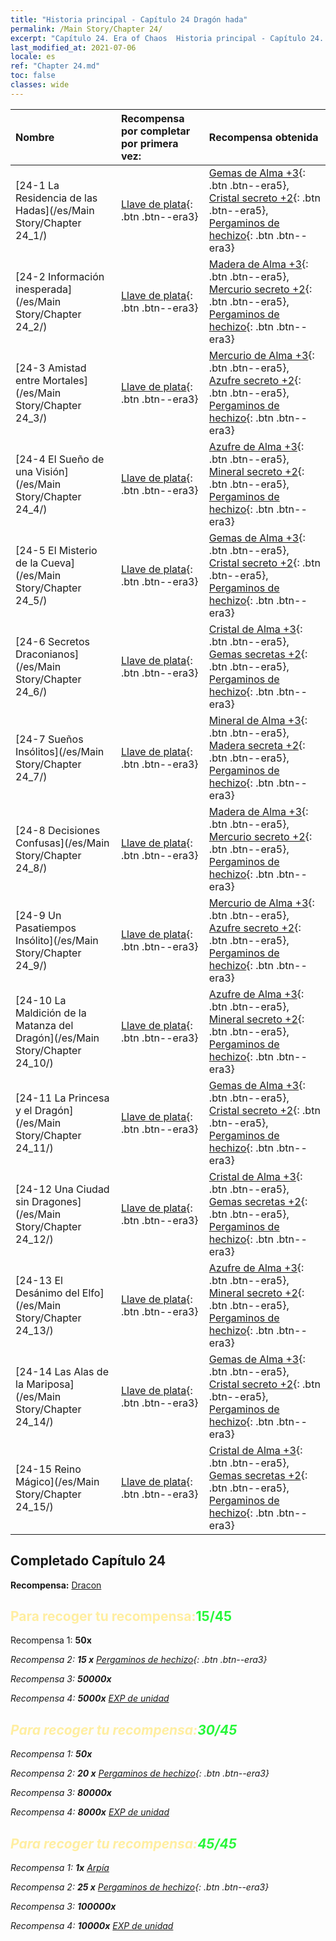 ```yaml
---
title: "Historia principal - Capítulo 24 Dragón hada"
permalink: /Main Story/Chapter 24/
excerpt: "Capítulo 24. Era of Chaos  Historia principal - Capítulo 24. Dragón hada"
last_modified_at: 2021-07-06
locale: es
ref: "Chapter 24.md"
toc: false
classes: wide
---
```


  | Nombre |  Recompensa por completar por primera vez: | Recompensa obtenida |
  |:------------|:------------|:------------| 
  | [24-1 La Residencia de las Hadas](/es/Main Story/Chapter 24_1/) | [Llave de plata](/ItemsES/con_693/){: .btn .btn--era3} | [Gemas de Alma +3](/ItemsES/mat_86/){: .btn .btn--era5}, [Cristal secreto +2](/ItemsES/mat_80/){: .btn .btn--era5}, [Pergaminos de hechizo](/ItemsES/con_694/){: .btn .btn--era3} |
  | [24-2 Información inesperada](/es/Main Story/Chapter 24_2/) | [Llave de plata](/ItemsES/con_693/){: .btn .btn--era3} | [Madera de Alma +3](/ItemsES/mat_83/){: .btn .btn--era5}, [Mercurio secreto +2](/ItemsES/mat_77/){: .btn .btn--era5}, [Pergaminos de hechizo](/ItemsES/con_694/){: .btn .btn--era3} |
  | [24-3 Amistad entre Mortales](/es/Main Story/Chapter 24_3/) | [Llave de plata](/ItemsES/con_693/){: .btn .btn--era3} | [Mercurio de Alma +3](/ItemsES/mat_84/){: .btn .btn--era5}, [Azufre secreto +2](/ItemsES/mat_78/){: .btn .btn--era5}, [Pergaminos de hechizo](/ItemsES/con_694/){: .btn .btn--era3} |
  | [24-4 El Sueño de una Visión](/es/Main Story/Chapter 24_4/) | [Llave de plata](/ItemsES/con_693/){: .btn .btn--era3} | [Azufre de Alma +3](/ItemsES/mat_85/){: .btn .btn--era5}, [Mineral secreto +2](/ItemsES/mat_75/){: .btn .btn--era5}, [Pergaminos de hechizo](/ItemsES/con_694/){: .btn .btn--era3} |
  | [24-5 El Misterio de la Cueva](/es/Main Story/Chapter 24_5/) | [Llave de plata](/ItemsES/con_693/){: .btn .btn--era3} | [Gemas de Alma +3](/ItemsES/mat_86/){: .btn .btn--era5}, [Cristal secreto +2](/ItemsES/mat_80/){: .btn .btn--era5}, [Pergaminos de hechizo](/ItemsES/con_694/){: .btn .btn--era3} |
  | [24-6 Secretos Draconianos](/es/Main Story/Chapter 24_6/) | [Llave de plata](/ItemsES/con_693/){: .btn .btn--era3} | [Cristal de Alma +3](/ItemsES/mat_87/){: .btn .btn--era5}, [Gemas secretas +2](/ItemsES/mat_79/){: .btn .btn--era5}, [Pergaminos de hechizo](/ItemsES/con_694/){: .btn .btn--era3} |
  | [24-7 Sueños Insólitos](/es/Main Story/Chapter 24_7/) | [Llave de plata](/ItemsES/con_693/){: .btn .btn--era3} | [Mineral de Alma +3](/ItemsES/mat_82/){: .btn .btn--era5}, [Madera secreta +2](/ItemsES/mat_76/){: .btn .btn--era5}, [Pergaminos de hechizo](/ItemsES/con_694/){: .btn .btn--era3} |
  | [24-8 Decisiones Confusas](/es/Main Story/Chapter 24_8/) | [Llave de plata](/ItemsES/con_693/){: .btn .btn--era3} | [Madera de Alma +3](/ItemsES/mat_83/){: .btn .btn--era5}, [Mercurio secreto +2](/ItemsES/mat_77/){: .btn .btn--era5}, [Pergaminos de hechizo](/ItemsES/con_694/){: .btn .btn--era3} |
  | [24-9 Un Pasatiempos Insólito](/es/Main Story/Chapter 24_9/) | [Llave de plata](/ItemsES/con_693/){: .btn .btn--era3} | [Mercurio de Alma +3](/ItemsES/mat_84/){: .btn .btn--era5}, [Azufre secreto +2](/ItemsES/mat_78/){: .btn .btn--era5}, [Pergaminos de hechizo](/ItemsES/con_694/){: .btn .btn--era3} |
  | [24-10 La Maldición de la Matanza del Dragón](/es/Main Story/Chapter 24_10/) | [Llave de plata](/ItemsES/con_693/){: .btn .btn--era3} | [Azufre de Alma +3](/ItemsES/mat_85/){: .btn .btn--era5}, [Mineral secreto +2](/ItemsES/mat_75/){: .btn .btn--era5}, [Pergaminos de hechizo](/ItemsES/con_694/){: .btn .btn--era3} |
  | [24-11 La Princesa y el Dragón](/es/Main Story/Chapter 24_11/) | [Llave de plata](/ItemsES/con_693/){: .btn .btn--era3} | [Gemas de Alma +3](/ItemsES/mat_86/){: .btn .btn--era5}, [Cristal secreto +2](/ItemsES/mat_80/){: .btn .btn--era5}, [Pergaminos de hechizo](/ItemsES/con_694/){: .btn .btn--era3} |
  | [24-12 Una Ciudad sin Dragones](/es/Main Story/Chapter 24_12/) | [Llave de plata](/ItemsES/con_693/){: .btn .btn--era3} | [Cristal de Alma +3](/ItemsES/mat_87/){: .btn .btn--era5}, [Gemas secretas +2](/ItemsES/mat_79/){: .btn .btn--era5}, [Pergaminos de hechizo](/ItemsES/con_694/){: .btn .btn--era3} |
  | [24-13 El Desánimo del Elfo](/es/Main Story/Chapter 24_13/) | [Llave de plata](/ItemsES/con_693/){: .btn .btn--era3} | [Azufre de Alma +3](/ItemsES/mat_85/){: .btn .btn--era5}, [Mineral secreto +2](/ItemsES/mat_75/){: .btn .btn--era5}, [Pergaminos de hechizo](/ItemsES/con_694/){: .btn .btn--era3} |
  | [24-14 Las Alas de la Mariposa](/es/Main Story/Chapter 24_14/) | [Llave de plata](/ItemsES/con_693/){: .btn .btn--era3} | [Gemas de Alma +3](/ItemsES/mat_86/){: .btn .btn--era5}, [Cristal secreto +2](/ItemsES/mat_80/){: .btn .btn--era5}, [Pergaminos de hechizo](/ItemsES/con_694/){: .btn .btn--era3} |
  | [24-15 Reino Mágico](/es/Main Story/Chapter 24_15/) | [Llave de plata](/ItemsES/con_693/){: .btn .btn--era3} | [Cristal de Alma +3](/ItemsES/mat_87/){: .btn .btn--era5}, [Gemas secretas +2](/ItemsES/mat_79/){: .btn .btn--era5}, [Pergaminos de hechizo](/ItemsES/con_694/){: .btn .btn--era3} |


## Completado Capítulo 24

 **Recompensa:** [Dracon](/es/heroes/Dracon/)



## <span style="color: #ffeea0">Para recoger tu recompensa:</span><span style="color: #27f73a">15/45</span>

 Recompensa 1:  **50x** <i class="fas fa-gem"/>

 Recompensa 2: **15 x** [Pergaminos de hechizo](/ItemsES/con_694/){: .btn .btn--era3}

 Recompensa 3:  **50000x** <i class="fas fa-coins"/>

 Recompensa 4:  **5000x** [EXP de unidad](/ItemsES/con_902/)



## <span style="color: #ffeea0">Para recoger tu recompensa:</span><span style="color: #27f73a">30/45</span>

 Recompensa 1:  **50x** <i class="fas fa-gem"/>

 Recompensa 2: **20 x** [Pergaminos de hechizo](/ItemsES/con_694/){: .btn .btn--era3}

 Recompensa 3:  **80000x** <i class="fas fa-coins"/>

 Recompensa 4:  **8000x** [EXP de unidad](/ItemsES/con_902/)



## <span style="color: #ffeea0">Para recoger tu recompensa:</span><span style="color: #27f73a">45/45</span>

 Recompensa 1:  **1x** [Arpía](/es/units/Harpy/)

 Recompensa 2: **25 x** [Pergaminos de hechizo](/ItemsES/con_694/){: .btn .btn--era3}

 Recompensa 3:  **100000x** <i class="fas fa-coins"/>

 Recompensa 4:  **10000x** [EXP de unidad](/ItemsES/con_902/)

